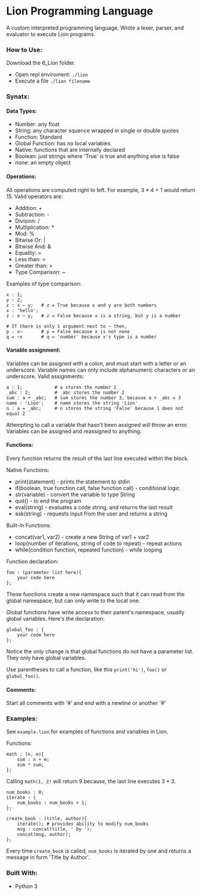 # Lion Programming Language
A custom interpreted programming language. Wrote a lexer, parser, and evaluator to execute Lion programs.

### How to Use:
Download the 6\_Lion folder.

- Open repl enviroment: `./lion`
- Execute a file `./lion filename`

### Synatx:
#### Data Types:
- Number: any float
- String: any character squence wrapped in single or double quotes
- Function: Standard 
- Global Function: has no local variables
- Native: functions that are internally declared
- Boolean: just strings where 'True' is true and anything else is false
- none: an empty object

#### Operations:
All operations are computed right to left. For example, 3 * 4 + 1 would return 15. Valid operators are:

- Addition: +
- Subtraction: -
- Division: /
- Multiplication: *
- Mod: %
- Bitwise Or: |
- Bitwise And: &
- Equality: =
- Less than: <
- Greater than: >
- Type Comparison: ~

Examples of type comparison:

```
x : 1;
y : 2;
z : x ~ y;   # z = True because x and y are both numbers
x : 'hello';
z : x ~ y;   # z = False because x is a string, but y is a number

# If there is only 1 argument next to ~ then,
p : x~       # p = False because x is not none
q = ~x       # q = 'number' because x's type is a number
```

#### Variable assignment:
Variables can be assigned with a colon, and must start with a letter or an underscore. Variable names can only include alphanumeric characters or an underscore. Valid assignments:

```
a : 1;            # a stores the number 1
_abc : 2;         # _abc stores the number 2
sum : a + _abc;   # sum stores the number 3, because a + _abc = 3
name : 'Lion';    # name stores the string 'Lion'
n : a = _abc;     # n stores the string 'False' because 1 does not equal 2
```
Attempting to call a variable that hasn't been assigned will throw an error. Variables can be assigned and reassigned to anything.

#### Functions:
Every function returns the result of the last line executed within the block.

Native Functions:

- print(statement) - prints the statement to stdin 
- if(boolean, true function call, false function call) - conditional logic
- str(variable) - convert the variable to type String
- quit() - to end the program
- eval(string) - evaluates a code string, and returns the last result
- ask(string) - requests input from the user and returns a string

Built-In Functions:

- concat(var1, var2) - create a new String of var1 + var2
- loop(number of iterations, string of code to repeat) - repeat actions
- while(condition function, repeated function) - while looping

Function declaration:

```
foo : (parameter list here){
	your code here
};
```
These functions create a new namespace such that it can read from the global namespace, but can only write to the local one.

Global functions have write access to their parent's namespace, usually global variables. Here's the declaration:

```
global_foo : {
	your code here
};
```
Notice the only change is that global functions do not have a parameter list. They only have global variables.

Use parentheses to call a function, like this `print('hi')`, `foo()` or `global_foo()`.

#### Comments:
Start all comments with '#' and end with a newline or another '#'

### Examples:
See `example.lion` for examples of functions and variables in Lion.

Functions:

```
math : (n, m){
	sum : n + m;
	sum * sum;
};
```
Calling `math(1, 2)` will return 9 because, the last line executes 3 * 3.

```
num_books : 0;
iterate : {
	num_books : num_books + 1;
};

create_book : (title, author){
	iterate(); # provides ability to modify num_books
	msg : concat(title, ' by ');
	concat(msg, author);
};
```
Every time `create_book` is called, `num_books` is iterated by one and returns a message in form 'Title by Author'.

### Built With:
- Python 3